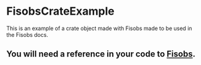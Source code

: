 # FisobsCrateExample
 This is an example of a crate object made with Fisobs made to be used in the Fisobs docs.
## You will need a reference in your code to [Fisobs](https://github.com/Dual-Iron/fisobs).
